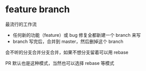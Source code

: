 # feature branch

最流行的工作流

- 任何新的功能（feature）或 bug 修复全都新建一个 branch 来写
- branch 写完后，合并到 master，然后删掉这个 branch

会不听的分支合并分支合并，如果不想分支留着可以用 rebase

PR 默认也是这种模式，当然也可以选择 rebase 等模式
